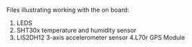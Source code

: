 

Files illustrating working with the on board:
1. LEDS
2. SHT30x temperature and humidity sensor
3. LIS2DH12 3-axis accelerometer sensor
4.L70r GPS Module
